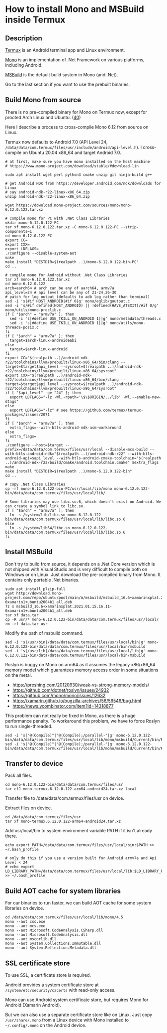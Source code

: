 ﻿# How to install Mono and MSBuild inside Termux

## Description

[Termux](https://github.com/termux/termux-app) is an Android terminal app and Linux environment.

[Mono](https://www.mono-project.com) is an implementation of .Net Framework on various platforms, including Android.

[MSBuild](https://github.com/microsoft/msbuild) is the default build system in Mono (and .Net).

Go to the last section if you want to use the prebuilt binaries.

## Build Mono from source

There is no pre-compiled binary for Mono on Termux now, except for prooted Arch Linux and Ubuntu. ([40](https://github.com/termux/termux-packages/issues/40))

Here I describe a process to cross-compile Mono 6.12 from source on Linux.

Termux now defaults to Android 7.0 (API Level 24, `/data/data/com.termux/files/usr/include/android/api-level.h`). I cross-compile on Ubuntu 20.04 x86_64 and target Android 7.0.

    # at first, make sure you have mono installed on the host machine
    # https://www.mono-project.com/download/stable/#download-lin

    sudo apt install wget perl python3 cmake unzip git ninja-build g++

    # get Android NDK from https://developer.android.com/ndk/downloads for Linux
    # say android-ndk-r22-linux-x86_64.zip
    unzip android-ndk-r22-linux-x86_64.zip

    wget https://download.mono-project.com/sources/mono/mono-6.12.0.122.tar.xz

    # compile mono for PC with .Net Class Libraries
    mkdir mono-6.12.0.122-PC
    tar xf mono-6.12.0.122.tar.xz -C mono-6.12.0.122-PC --strip-components=1
    cd mono-6.12.0.122-PC
    export CC=
    export CXX=
    export LDFLAGS=
    ./configure --disable-system-aot
    make
    make install "DESTDIR=$(realpath ..)/mono-6.12.0.122-bin-PC"
    cd ..

    # compile mono for Android without .Net Class Libraries
    tar xf mono-6.12.0.122.tar.xz
    cd mono-6.12.0.122
    arch=aarch64 # arch can be any of aarch64, armv7a
    api_level=24 # api level can be any of 21-24,26-30
    # patch for log output (defaults to adb log rather than terminal)
    sed -i 's|#if HOST_ANDROID|#if 0|g' mono/eglib/goutput.c
    sed -i 's/#if defined(HOST_ANDROID) || !defined(HAVE_ATEXIT)/#if 0/g' mono/utils/mono-proclib.c
    if [ "$arch" = "armv7a" ]; then
      sed -i 's|#define USE_TKILL_ON_ANDROID 1||g' mono/metadata/threads.c
      sed -i 's|#define USE_TKILL_ON_ANDROID 1||g' mono/utils/mono-threads-posix.c
    fi
    if [ "$arch" = "armv7a" ]; then
      target=$arch-linux-androideabi
    else
      target=$arch-linux-android
    fi
    export CC="$(realpath ..)/android-ndk-r22/toolchains/llvm/prebuilt/linux-x86_64/bin/clang --target=$target$api_level --sysroot=$(realpath ..)/android-ndk-r22/toolchains/llvm/prebuilt/linux-x86_64/sysroot"
    export CXX="$(realpath ..)/android-ndk-r22/toolchains/llvm/prebuilt/linux-x86_64/bin/clang --target=$target$api_level --sysroot=$(realpath ..)/android-ndk-r22/toolchains/llvm/prebuilt/linux-x86_64/sysroot"
    if [ "$api_level" -ge "24" ]; then
      export LDFLAGS="-lz -Wl,-rpath='\$\$ORIGIN/../lib' -Wl,--enable-new-dtags"
    else
      export LDFLAGS="-lz" # see https://github.com/termux/termux-packages/issues/2071
    fi
    if [ "$arch" = "armv7a" ]; then
      extra_flags=--with-btls-android-ndk-asm-workaround
    else
      extra_flags=
    fi
    ./configure --host=$target --prefix=/data/data/com.termux/files/usr/local --disable-mcs-build --with-btls-android-ndk="$(realpath ..)/android-ndk-r22" --with-btls-android-api=$api_level --with-btls-android-cmake-toolchain="$(realpath ..)/android-ndk-r22/build/cmake/android.toolchain.cmake" $extra_flags
    make
    make install "DESTDIR=$(realpath ..)/mono-6.12.0.122-bin"
    cd ..

    # copy .Net Class Libraries
    cp -rf mono-6.12.0.122-bin-PC/usr/local/lib/mono mono-6.12.0.122-bin/data/data/com.termux/files/usr/local/lib/

    # Some libraries may use libc.so.6, which doesn't exist on Android. We can create a symbol link to libc.so.
    if [ "$arch" = "armv7a" ]; then
      ln -s /system/lib/libc.so mono-6.12.0.122-bin/data/data/com.termux/files/usr/local/lib/libc.so.6
    else
      ln -s /system/lib64/libc.so mono-6.12.0.122-bin/data/data/com.termux/files/usr/local/lib/libc.so.6
    fi

## Install MSBuild

Don't try to build from source, it depends on a .Net Core version which is not shipped with Visual Studio and is very difficult to compile both on Windows or on Linux. Just download the pre-compiled binary from Mono. It contains only portable .Net binaries.

    sudo apt install p7zip-full
    wget http://download.mono-project.com/repo/ubuntu/pool/main/m/msbuild/msbuild_16.6+xamarinxplat.2021.01.15.16.11-0xamarin1+ubuntu2004b1_all.deb
    7z x msbuild_16.6+xamarinxplat.2021.01.15.16.11-0xamarin1+ubuntu2004b1_all.deb
    tar xf data.tar
    cp -R usr/* mono-6.12.0.122-bin/data/data/com.termux/files/usr/local/
    rm -rf data.tar usr

Modify the path of msbuild command.

    sed -i 's|/usr/bin|/data/data/com.termux/files/usr/local/bin|g' mono-6.12.0.122-bin/data/data/com.termux/files/usr/local/bin/msbuild
    sed -i 's|/usr/lib|/data/data/com.termux/files/usr/local/lib|g' mono-6.12.0.122-bin/data/data/com.termux/files/usr/local/bin/msbuild

Roslyn is buggy on Mono on arm64 as it assumes the legacy x86/x86_64 memory model which guarantees memory access order in some situations on the metal.

* https://preshing.com/20120930/weak-vs-strong-memory-models/
* https://github.com/dotnet/roslyn/issues/24932
* https://github.com/mono/mono/issues/12632
* https://xamarin.github.io/bugzilla-archives/56/56546/bug.html
* https://news.ycombinator.com/item?id=14318877

This problem can not really be fixed in Mono, as there is a huge performance penalty. To workaround this problem, we have to force Roslyn to run single-threaded.

    sed -i 's|"@(Compile)"|"@(Compile);/parallel-"|g' mono-6.12.0.122-bin/data/data/com.termux/files/usr/local/lib/mono/msbuild/Current/bin/Roslyn/Microsoft.CSharp.Core.targets
    sed -i 's|"@(Compile)"|"@(Compile);/parallel-"|g' mono-6.12.0.122-bin/data/data/com.termux/files/usr/local/lib/mono/msbuild/Current/bin/Roslyn/Microsoft.VisualBasic.Core.targets

## Transfer to device

Pack all files.

    cd mono-6.12.0.122-bin/data/data/com.termux/files/usr
    tar cfJ mono-termux.6.12.0.122-arm64-android24.tar.xz local

Transfer file to /data/data/com.termux/files/usr on device.

Extract files on device.

    cd /data/data/com.termux/files/usr
    tar xf mono-termux.6.12.0.122-arm64-android24.tar.xz

Add usr/local/bin to system environment variable PATH if it isn't already there.

    echo export PATH=/data/data/com.termux/files/usr/local/bin:$PATH >> ~/.bash_profile

    # only do this if you use a version built for Android armv7a and Api Level < 24
    # echo export LD_LIBRARY_PATH=/data/data/com.termux/files/usr/local/lib:$LD_LIBRARY_PATH >> ~/.bash_profile

## Build AOT cache for system libraries

For our binaries to run faster, we can build AOT cache for some system libraries on device.

    cd /data/data/com.termux/files/usr/local/lib/mono/4.5
    mono --aot csc.exe
    mono --aot mcs.exe
    mono --aot Microsoft.CodeAnalysis.CSharp.dll
    mono --aot Microsoft.CodeAnalysis.dll
    mono --aot mscorlib.dll
    mono --aot System.Collections.Immutable.dll
    mono --aot System.Reflection.Metadata.dll

## SSL certificate store

To use SSL, a certificate store is required.

Android provides a system certificate store at `/system/etc/security/cacerts` with read-only access.

Mono can use Android system certificate store, but requires Mono for Android (Xamarin Android).

But we can also use a separate certificate store like on Linux. Just copy `/usr/share/.mono` from a Linux device with Mono installed to `~/.config/.mono` on the Android device.
